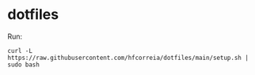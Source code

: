 dotfiles
========

Run:

`curl -L https://raw.githubusercontent.com/hfcorreia/dotfiles/main/setup.sh | sudo bash`
